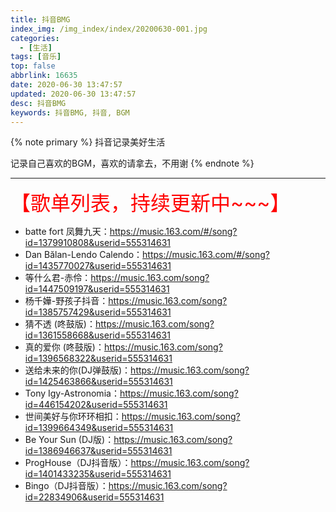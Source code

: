 ```yaml
---
title: 抖音BMG
index_img: /img_index/index/20200630-001.jpg
categories:
  - [生活]
tags: [音乐]
top: false
abbrlink: 16635
date: 2020-06-30 13:47:57
updated: 2020-06-30 13:47:57
desc: 抖音BMG
keywords: 抖音BMG, 抖音, BGM
---
```


{% note primary %}
抖音记录美好生活

记录自己喜欢的BGM，喜欢的请拿去，不用谢
{% endnote %}

<!--more-->
<hr />

<font color="red" size="6">【歌单列表，持续更新中~~~】</font>

- batte fort 凤舞九天：https://music.163.com/#/song?id=1379910808&userid=555314631
- Dan Bălan-Lendo Calendo：https://music.163.com/#/song?id=1435770027&userid=555314631
- 等什么君-赤伶：https://music.163.com/song?id=1447509197&userid=555314631
- 杨千嬅-野孩子抖音：https://music.163.com/song?id=1385757429&userid=555314631
- 猜不透 (咚鼓版)：https://music.163.com/song?id=1361558668&userid=555314631
- 真的爱你 (咚鼓版)：https://music.163.com/song?id=1396568322&userid=555314631
- 送给未来的你(DJ弹鼓版)：https://music.163.com/song?id=1425463866&userid=555314631
- Tony Igy-Astronomia：https://music.163.com/song?id=446154202&userid=555314631
- 世间美好与你环环相扣：https://music.163.com/song?id=1399664349&userid=555314631
- Be Your Sun (DJ版)：https://music.163.com/song?id=1386946637&userid=555314631
- ProgHouse（DJ抖音版）：https://music.163.com/song?id=1401433235&userid=555314631
- Bingo（DJ抖音版）：https://music.163.com/song?id=22834906&userid=555314631
